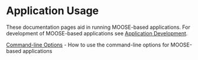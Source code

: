 # Application Usage

These documentation pages aid in running MOOSE-based applications.  For development of MOOSE-based applications see [Application Development](application_development/index.md).

[Command-line Options](command_line_usage.md) - How to use the command-line options for MOOSE-based applications